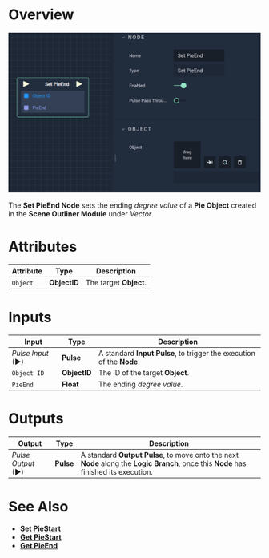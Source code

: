 # Overview

![The Set PieEnd Node.](../../../../.gitbook/assets/setpieend.png)

The **Set PieEnd Node** sets the ending *degree value* of a **Pie Object** created in the **Scene Outliner Module** under *Vector*.

# Attributes

|Attribute|Type|Description|
|---|---|---|
|`Object`|**ObjectID**|The target **Object**.|

# Inputs

|Input|Type|Description|
|---|---|---|
|*Pulse Input* (►)|**Pulse**|A standard **Input Pulse**, to trigger the execution of the **Node**.|
|`Object ID`|**ObjectID**|The ID of the target **Object**.|
|`PieEnd`|**Float**|The ending *degree value*.|

# Outputs

|Output|Type|Description|
|---|---|---|
|*Pulse Output* (►)|**Pulse**|A standard **Output Pulse**, to move onto the next **Node** along the **Logic Branch**, once this **Node** has finished its execution.|

# See Also

* [**Set PieStart**](setpiestart.md)
* [**Get PieStart**](getpiestart.md)
* [**Get PieEnd**](getpieend.md)